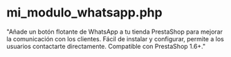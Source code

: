 # mi_modulo_whatsapp.php
"Añade un botón flotante de WhatsApp a tu tienda PrestaShop para mejorar la comunicación con los clientes. Fácil de instalar y configurar, permite a los usuarios contactarte directamente. Compatible con PrestaShop 1.6+."
